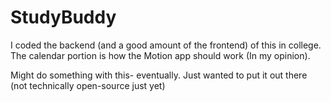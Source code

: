 # StudyBuddy

I coded the backend (and a good amount of the frontend) of this in college. The calendar portion is how the Motion app should work (In my opinion).

Might do something with this- eventually. Just wanted to put it out there (not technically open-source just yet)
